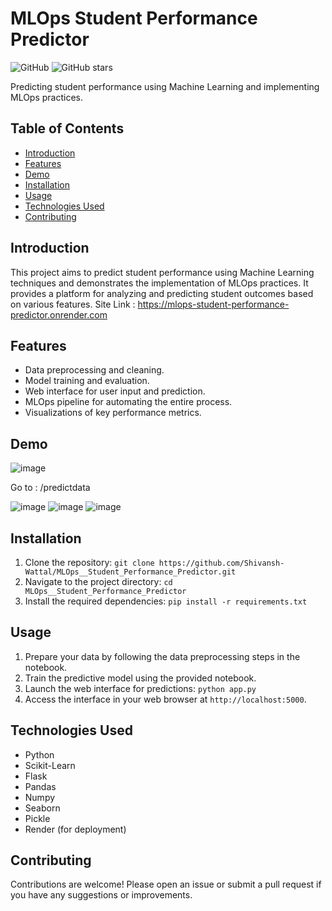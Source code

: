 # MLOps Student Performance Predictor

![GitHub](https://img.shields.io/github/license/Shivansh-Wattal/MLOps__Student_Performance_Predictor)
![GitHub stars](https://img.shields.io/github/stars/Shivansh-Wattal/MLOps__Student_Performance_Predictor?style=social)

Predicting student performance using Machine Learning and implementing MLOps practices.

## Table of Contents
- [Introduction](#introduction)
- [Features](#features)
- [Demo](#demo)
- [Installation](#installation)
- [Usage](#usage)
- [Technologies Used](#technologies-used)
- [Contributing](#contributing)

## Introduction
This project aims to predict student performance using Machine Learning techniques and demonstrates the implementation of MLOps practices. It provides a platform for analyzing and predicting student outcomes based on various features.
Site Link : https://mlops-student-performance-predictor.onrender.com

## Features
- Data preprocessing and cleaning.
- Model training and evaluation.
- Web interface for user input and prediction.
- MLOps pipeline for automating the entire process.
- Visualizations of key performance metrics.

## Demo
![image](https://github.com/Shivansh-Wattal/MLOps__Student_Performance_Predictor/assets/84259885/61c07678-8889-4be6-830b-b547c4460ba7)

Go to :   /predictdata

![image](https://github.com/Shivansh-Wattal/MLOps__Student_Performance_Predictor/assets/84259885/c03e9271-4af9-43ea-909c-7af582df2c40)
![image](https://github.com/Shivansh-Wattal/MLOps__Student_Performance_Predictor/assets/84259885/54bf9a02-49b4-44b0-bafa-e215b058eeb2)
![image](https://github.com/Shivansh-Wattal/MLOps__Student_Performance_Predictor/assets/84259885/67eeec32-4579-468b-a907-f2e27e896b14)


## Installation
1. Clone the repository: `git clone https://github.com/Shivansh-Wattal/MLOps__Student_Performance_Predictor.git`
2. Navigate to the project directory: `cd MLOps__Student_Performance_Predictor`
3. Install the required dependencies: `pip install -r requirements.txt`

## Usage
1. Prepare your data by following the data preprocessing steps in the notebook.
2. Train the predictive model using the provided notebook.
3. Launch the web interface for predictions: `python app.py`
4. Access the interface in your web browser at `http://localhost:5000`.

## Technologies Used
- Python
- Scikit-Learn
- Flask
- Pandas
- Numpy
- Seaborn
- Pickle
- Render (for deployment)

## Contributing
Contributions are welcome! Please open an issue or submit a pull request if you have any suggestions or improvements.

